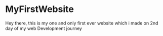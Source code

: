# MyFirstWebsite
Hey there, 
this is my one and only first ever website which i made on 2nd day of my web Development journey
